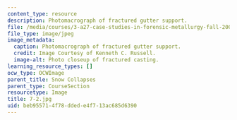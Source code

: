 ```yaml
---
content_type: resource
description: Photomacrograph of fractured gutter support.
file: /media/courses/3-a27-case-studies-in-forensic-metallurgy-fall-2007/beb955714f78ddede4f713ac685d6390_7-2.jpg
file_type: image/jpeg
image_metadata:
  caption: Photomacrograph of fractured gutter support.
  credit: Image Courtesy of Kenneth C. Russell.
  image-alt: Photo closeup of fractured casting.
learning_resource_types: []
ocw_type: OCWImage
parent_title: Snow Collapses
parent_type: CourseSection
resourcetype: Image
title: 7-2.jpg
uid: beb95571-4f78-dded-e4f7-13ac685d6390
---
```

